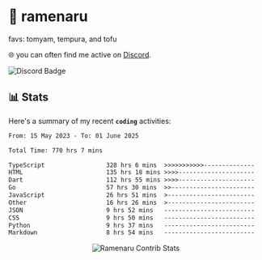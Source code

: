 # 🍜 ramenaru
favs: tomyam, tempura, and tofu

🌐 you can often find me active on [Discord](https://discordapp.com/users/503291004200157185).

![Discord Badge](https://dcbadge.vercel.app/api/shield/503291004200157185)

## 📊 Stats

Here's a summary of my recent **`coding`** activities:

<!--START_SECTION:waka-->

```txt
From: 15 May 2023 - To: 01 June 2025

Total Time: 770 hrs 7 mins

TypeScript                 328 hrs 6 mins  >>>>>>>>>>>--------------   42.60 %
HTML                       135 hrs 18 mins >>>>---------------------   17.57 %
Dart                       112 hrs 55 mins >>>>---------------------   14.66 %
Go                         57 hrs 30 mins  >>-----------------------   07.47 %
JavaScript                 26 hrs 51 mins  >------------------------   03.49 %
Other                      16 hrs 26 mins  >------------------------   02.14 %
JSON                       9 hrs 52 mins   -------------------------   01.28 %
CSS                        9 hrs 50 mins   -------------------------   01.28 %
Python                     9 hrs 37 mins   -------------------------   01.25 %
Markdown                   8 hrs 54 mins   -------------------------   01.16 %
```

<!--END_SECTION:waka-->

<div style="text-align: center;">
   <img align="center" src="https://github-readme-streak-stats.herokuapp.com/?user=Ramenaru&theme=dark&card_width=520" alt="Ramenaru Contrib Stats" />
</div>

